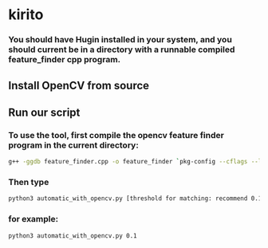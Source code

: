 # kirito

### You should have Hugin installed in your system, and you should current be in a directory with a runnable compiled feature_finder cpp program.

## Install OpenCV from source


## Run our script

### To use the tool, first compile the opencv feature finder program in the current directory:
```bash
g++ -ggdb feature_finder.cpp -o feature_finder `pkg-config --cflags --libs opencv`
```

### Then type
```bash
python3 automatic_with_opencv.py [threshold for matching: recommend 0.1]
```

### for example:
```bash
python3 automatic_with_opencv.py 0.1
```
